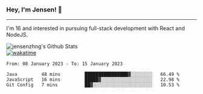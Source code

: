 ### Hey, I'm Jensen! 👋

---

I'm 16 and interested in pursuing full-stack development with React and NodeJS.

![jensenzhng's Github Stats](https://github-readme-stats.vercel.app/api?username=jensenzhng&theme=dark&show_icons=true&count_private=true)
<br />
[![wakatime](https://wakatime.com/badge/user/cbfc263d-3611-4e36-8278-8fad45fe3f62.svg)](https://wakatime.com/@cbfc263d-3611-4e36-8278-8fad45fe3f62)

<!--START_SECTION:waka-->

```text
From: 08 January 2023 - To: 15 January 2023

Java         48 mins         ████████████████▓░░░░░░░░   66.49 %
JavaScript   16 mins         █████▓░░░░░░░░░░░░░░░░░░░   22.98 %
Git Config   7 mins          ██▓░░░░░░░░░░░░░░░░░░░░░░   10.53 %
```

<!--END_SECTION:waka-->
